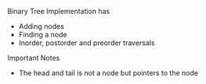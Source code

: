 

Binary Tree Implementation has
- Adding nodes
- Finding a node
- Inorder, postorder and preorder traversals

Important Notes
- The head and tail is not a node but pointers to the node